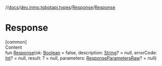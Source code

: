 //[docs](../../../index.md)/[dev.inmo.tgbotapi.types](../index.md)/[Response](index.md)/[Response](-response.md)



# Response  
[common]  
Content  
fun [Response](-response.md)(ok: [Boolean](https://kotlinlang.org/api/latest/jvm/stdlib/kotlin/-boolean/index.html) = false, description: [String](https://kotlinlang.org/api/latest/jvm/stdlib/kotlin/-string/index.html)? = null, errorCode: [Int](https://kotlinlang.org/api/latest/jvm/stdlib/kotlin/-int/index.html)? = null, result: ? = null, parameters: [ResponseParametersRaw](../-response-parameters-raw/index.md)? = null)  



